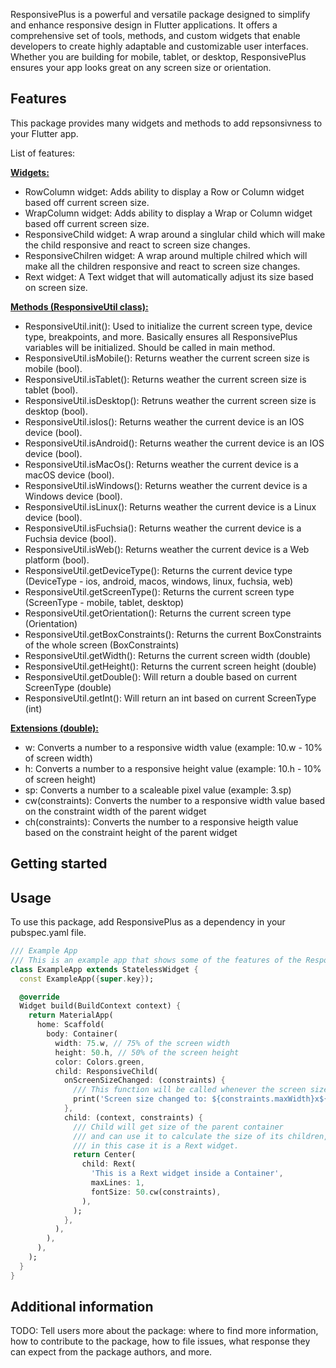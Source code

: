 <!--
This README describes the package. If you publish this package to pub.dev,
this README's contents appear on the landing page for your package.

For information about how to write a good package README, see the guide for
[writing package pages](https://dart.dev/guides/libraries/writing-package-pages).

For general information about developing packages, see the Dart guide for
[creating packages](https://dart.dev/guides/libraries/create-library-packages)
and the Flutter guide for
[developing packages and plugins](https://flutter.dev/developing-packages).
-->

ResponsivePlus is a powerful and versatile package designed to simplify and enhance responsive design in Flutter applications. It offers a comprehensive set of tools, methods, and custom widgets that enable developers to create highly adaptable and customizable user interfaces. Whether you are building for mobile, tablet, or desktop, ResponsivePlus ensures your app looks great on any screen size or orientation.

## Features

This package provides many widgets and methods to add repsonsivness to your Flutter app.

List of features:

<b><u>Widgets:</u></b>

- RowColumn widget: Adds ability to display a Row or Column widget based off current screen size.
- WrapColumn widget: Adds ability to display a Wrap or Column widget based off current screen size.
- ResponsiveChild widget: A wrap around a singlular child which will make the child responsive and react to screen size changes.
- ResponsiveChilren widget: A wrap around multiple chilred which will make all the children responsive and react to screen size changes.
- Rext widget: A Text widget that will automatically adjust its size based on screen size.

<b><u>Methods (ResponsiveUtil class):</u></b>

- ResponsiveUtil.init(): Used to initialize the current screen type, device type, breakpoints, and more. Basically ensures all ResponsivePlus variables will be initialized. Should be called in main method.
- ResponsiveUtil.isMobile(): Returns weather the current screen size is mobile (bool).
- ResponsiveUtil.isTablet(): Returns weather the current screen size is tablet (bool).
- ResponsiveUtil.isDesktop(): Retruns weather the current screen size is desktop (bool).
- ResponsiveUtil.isIos(): Returns weather the current device is an IOS device (bool).
- ResponsiveUtil.isAndroid(): Returns weather the current device is an IOS device (bool).
- ResponsiveUtil.isMacOs(): Returns weather the current device is a macOS device (bool).
- ResponsiveUtil.isWindows(): Returns weather the current device is a Windows device (bool).
- ResponsiveUtil.isLinux(): Returns weather the current device is a Linux device (bool).
- ResponsiveUtil.isFuchsia(): Returns weather the current device is a Fuchsia device (bool).
- ResponsiveUtil.isWeb(): Returns weather the current device is a Web platform (bool).
- ResponsiveUtil.getDeviceType(): Returns the current device type (DeviceType - ios, android, macos, windows, linux, fuchsia, web)
- ResponsiveUtil.getScreenType(): Returns the current screen type (ScreenType - mobile, tablet, desktop)
- ResponsiveUtil.getOrientation(): Returns the current screen type (Orientation)
- ResponsiveUtil.getBoxConstraints(): Returns the current BoxConstraints of the whole screen (BoxConstraints)
- ResponsiveUtil.getWidth(): Returns the current screen width (double)
- ResponsiveUtil.getHeight(): Returns the current screen height (double)
- ResponsiveUtil.getDouble(): Will return a double based on current ScreenType (double)
- ResponsiveUtil.getInt(): Will return an int based on current ScreenType (int)

<b><u>Extensions (double):</u></b>

- w: Converts a number to a responsive width value (example: 10.w - 10% of screen width)
- h: Converts a number to a responsive height value (example: 10.h - 10% of screen height)
- sp: Converts a number to a scaleable pixel value (example: 3.sp)
- cw(constraints): Converts the number to a responsive width value based on the constraint width of the parent widget
- ch(constraints): Converts the number to a responsive heigth value based on the constraint height of the parent widget

## Getting started

## Usage

To use this package, add ResponsivePlus as a dependency in your pubspec.yaml file.

```dart
/// Example App
/// This is an example app that shows some of the features of the ResponsivePlus package.
class ExampleApp extends StatelessWidget {
  const ExampleApp({super.key});

  @override
  Widget build(BuildContext context) {
    return MaterialApp(
      home: Scaffold(
        body: Container(
          width: 75.w, // 75% of the screen width
          height: 50.h, // 50% of the screen height
          color: Colors.green,
          child: ResponsiveChild(
            onScreenSizeChanged: (constraints) {
              /// This function will be called whenever the screen size changes
              print('Screen size changed to: ${constraints.maxWidth}x${constraints.maxHeight}');
            },
            child: (context, constraints) {
              /// Child will get size of the parent container
              /// and can use it to calculate the size of its children,
              /// in this case it is a Rext widget.
              return Center(
                child: Rext(
                  'This is a Rext widget inside a Container',
                  maxLines: 1,
                  fontSize: 50.cw(constraints),
                ),
              );
            },
          ),
        ),
      ),
    );
  }
}

```

## Additional information

TODO: Tell users more about the package: where to find more information, how to
contribute to the package, how to file issues, what response they can expect
from the package authors, and more.
